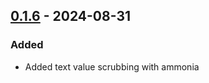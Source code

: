 ## [0.1.6] - 2024-08-31

### Added

- Added text value scrubbing with ammonia

[0.1.6]: https://github.com/ngerakines/badgeblue/compare/0.1.5..0.1.6

<!-- generated by git-cliff -->
